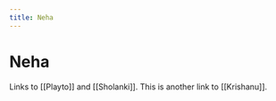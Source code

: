 ```yaml
---
title: Neha
---
```


# Neha

Links to [[Playto]] and [[Sholanki]]. This is another link to [[Krishanu]].